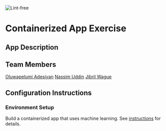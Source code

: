 ![Lint-free](https://github.com/nyu-software-engineering/containerized-app-exercise/actions/workflows/lint.yml/badge.svg)

# Containerized App Exercise

## App Description

## Team Members
[Oluwapelumi Adesiyan](https://github.com/oadesiyan)
[Nassim Uddin](https://github.com/naseem-student)
[Jibril Wague](https://github.com/Jibril1010)

## Configuration Instructions

### Environment Setup

Build a containerized app that uses machine learning. See [instructions](./instructions.md) for details.
